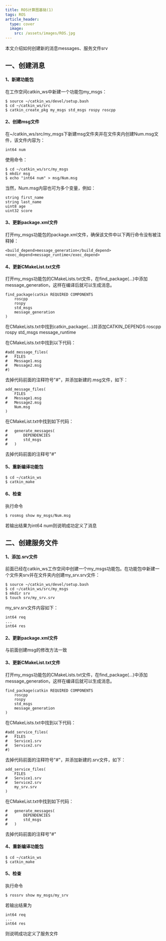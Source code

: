 ```yaml
---
title: ROS计算图基础(1)
tags: ROS
article_header:
  type: cover
  image:
    src: /assets/images/ROS.jpg
---
```


 

本文介绍如何创建新的消息messages、服务文件srv

## 一、创建消息

#### 1、新建功能包

在工作空间catkin_ws中新建一个功能包my_msgs：

```shell
$ source ~/catkin_ws/devel/setup.bash
$ cd ~/catkin_ws/src
$ catkin_create_pkg my_msgs std_msgs rospy roscpp
```

#### 2、创建msg文件

在~/catkin_ws/src/my_msgs下新建msg文件夹并在文件夹内创建Num.msg文件，该文件内容为：

```
int64 num
```

使用命令：

```shell
$ cd ~/catkin_ws/src/my_msgs
$ mkdir msg
$ echo "int64 num" > msg/Num.msg
```

当然，Num.msg内容也可为多个变量，例如：

```
string first_name
string last_name
uint8 age
uint32 score
```

#### 3、更新package.xml文件

打开my_msgs功能包的package.xml文件，确保该文件中以下两行命令没有被注释掉：

```
<build_depend>message_generation</build_depend>
<exec_depend>message_runtime</exec_depend>
```

#### 4、更新CMakeList.txt文件

打开my_msgs功能包的CMakeLists.txt文件，在find_package(...)中添加message_generation，这样在编译后就可以生成消息。

```
find_package(catkin REQUIRED COMPONENTS
	roscpp
	rospy
	std_msgs
	message_generation
)
```

在CMakeLists.txt中找到catkin_package(...)并添加CATKIN_DEPENDS roscpp rospy std_msgs message_runtime

在CMakeLists.txt中找到以下代码：

```
#add_message_files(
#	FILES
#	Message1.msg
#	Message2.msg
#)
```

去掉代码前面的注释符号"#"，并添加新建的.msg文件，如下：

```
add_message_files(
	FILES
#	Message1.msg
#	Message2.msg
	Num.msg
)
```

在CMakeList.txt中找到如下代码：

```
#	generate_messages(
#		DEPENDENCIES
#		std_msgs
#	)
```

去掉代码前面的注释号"#"

#### 5、重新编译功能包

```shell
$ cd ~/catkin_ws
$ catkin_make
```

#### 6、检查

执行命令

```shell
$ rosmsg show my_msgs/Num.msg
```

若输出结果为int64 num则说明成功定义了消息

## 二、创建服务文件

#### 1、添加.srv文件

前面已经在catkin_ws工作空间中创建一个my_msgs功能包。在功能包中新建一个文件夹srv并在文件夹内创建my_srv.srv文件：

```shell
$ source ~/catkin_ws/devel/setup.bash
$ cd ~/catkin_ws/src/my_msgs
$ mkdir srv
$ touch srv/my_srv.srv
```

my_srv.srv文件内容如下：

```shell
int64 req
...
int64 res
```

#### 2、更新package.xml文件

与前面创建msg的修改方法一致

#### 3、更新CMakeList.txt文件

打开my_msgs功能包的CMakeLists.txt文件，在find_package(...)中添加message_generation，这样在编译后就可以生成消息。

```
find_package(catkin REQUIRED COMPONENTS
	roscpp
	rospy
	std_msgs
	message_generation
)
```

在CMakeLists.txt中找到以下代码：

```
#add_service_files(
#	FILES
#	Service1.srv
#	Service2.srv
#)
```

去掉代码前面的注释符号"#"，并添加新建的.srv文件，如下：

```
add_service_files(
	FILES
#	Service1.srv
#	Service2.srv
	my_srv.srv
)
```

在CMakeList.txt中找到如下代码：

```
#	generate_messages(
#		DEPENDENCIES
#		std_msgs
#	)
```

去掉代码前面的注释号"#"

#### 4、重新编译功能包

```shell
$ cd ~/catkin_ws
$ catkin_make
```

#### 5、检查

执行命令

```shell
$ rossrv show my_msgs/my_srv
```

若输出结果为

```shell
int64 req
...
int64 res
```

则说明成功定义了服务文件



